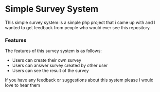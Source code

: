 # Simple Survey System

<p>This simple survey system is a simple php project that i came up with and I wanted to get feedback from people who would ever see this repository.</p>

<h3>Features</h3>
<p>The features of this survey system is as follows:</p>
<ul>
  <li>Users can create their own survey</li>
  <li>Users can answer survey created by other user</li>
  <li>Users can see the result of the survey</li>
</ul>

<p>If you have any feedback or suggestions about this system please I would love to hear them</p>
